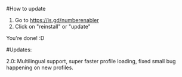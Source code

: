 #How to update
1. Go to https://is.gd/numberenabler
2. Click on "reinstall" or "update"

You're done! :D

#Updates:

2.0: Multilingual support, super faster profile loading, fixed small bug happening on new profiles.
